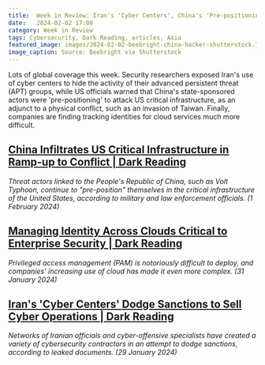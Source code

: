 ```yaml
---
title:  Week in Review: Iran's 'Cyber Centers', China's 'Pre-positioning,' and Cloud Identity
date:   2024-02-02 17:00
category: Week in Review
tags: Cybersecurity, Dark Reading, articles, Asia
featured_image: images/2024-02-02-beebright-china-hacker-shutterstock.jpg
image_caption: Source: Beebright via Shutterstock
---
```


Lots of global coverage this week. Security researchers exposed Iran's use of cyber centers to hide the activity of their advanced persistent threat (APT) groups, while US officials warned that China's state-sponsored actors were 'pre-positioning' to attack US critical infrastructure, as an adjunct to a physical conflict, such as an invasion of Taiwan. Finally, companies are finding tracking identities for cloud services much more difficult.

## [China Infiltrates US Critical Infrastructure in Ramp-up to Conflict | Dark Reading](https://www.darkreading.com/cyberattacks-data-breaches/china-infiltrates-us-critical-infrastructure-ramp-up-conflict)
*Threat actors linked to the People's Republic of China, such as Volt Typhoon, continue to "pre-position" themselves in the critical infrastructure of the United States, according to military and law enforcement officials. (1 February 2024)*

## [Managing Identity Across Clouds Critical to Enterprise Security | Dark Reading](https://www.darkreading.com/identity-access-management-security/managing-identity-across-clouds-critical-security)
*Privileged access management (PAM) is notoriously difficult to deploy, and companies' increasing use of cloud has made it even more complex. (31 January 2024)*

## [Iran's 'Cyber Centers' Dodge Sanctions to Sell Cyber Operations | Dark Reading](https://www.darkreading.com/vulnerabilities-threats/iran-cyber-centers-dodge-sanctions-sell-cyber-operations)
*Networks of Iranian officials and cyber-offensive specialists have created a variety of cybersecurity contractors in an attempt to dodge sanctions, according to leaked documents. (29 January 2024)*